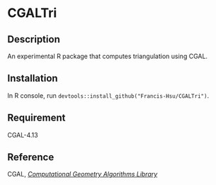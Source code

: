# CGALTri
## Description
An experimental R package that computes triangulation using CGAL.

## Installation
In R console, run `devtools::install_github("Francis-Hsu/CGALTri")`.

## Requirement
CGAL-4.13

## Reference
CGAL, [*Computational Geometry Algorithms Library*](https://www.cgal.org)
